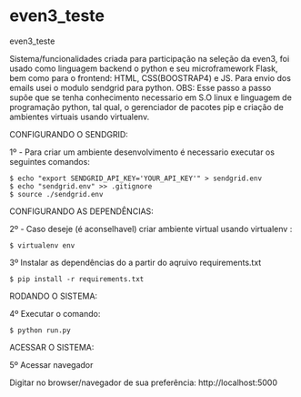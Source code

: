 # even3_teste

even3_teste

Sistema/funcionalidades criada para participação na seleção da even3, foi usado como linguagem backend o python e seu microframework Flask, bem como para o frontend: HTML, CSS(BOOSTRAP4) e JS. Para envio dos emails usei o modulo sendgrid para python. OBS: Esse passo a passo supõe que se tenha conhecimento necessario em S.O linux e linguagem de programação python, tal qual, o gerenciador de pacotes pip e criação de ambientes virtuais usando virtualenv.

CONFIGURANDO O SENDGRID:

1º - Para criar um ambiente desenvolvimento é necessario executar os seguintes comandos:

    $ echo "export SENDGRID_API_KEY='YOUR_API_KEY'" > sendgrid.env
    $ echo "sendgrid.env" >> .gitignore
    $ source ./sendgrid.env

CONFIGURANDO AS DEPENDÊNCIAS:

2º - Caso deseje (é aconselhavel) criar ambiente virtual usando virtualenv :

    $ virtualenv env

3º Instalar as dependências do a partir do aqruivo requirements.txt

    $ pip install -r requirements.txt

RODANDO O SISTEMA:

4º Executar o comando:

    $ python run.py

ACESSAR O SISTEMA:

5º Acessar navegador

Digitar no browser/navegador de sua preferência: 
    http://localhost:5000
